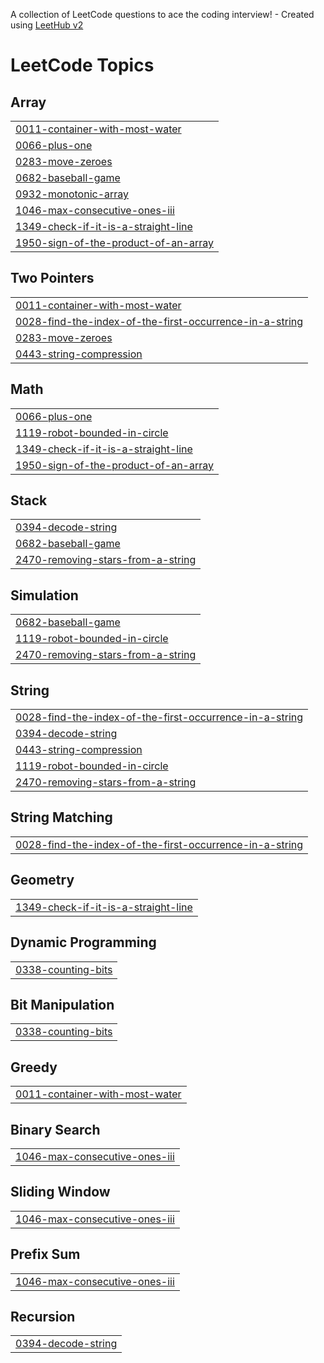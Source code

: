A collection of LeetCode questions to ace the coding interview! - Created using [LeetHub v2](https://github.com/arunbhardwaj/LeetHub-2.0)
<!---LeetCode Topics Start-->
# LeetCode Topics
## Array
|  |
| ------- |
| [0011-container-with-most-water](https://github.com/rockocell/leetcode/tree/master/0011-container-with-most-water) |
| [0066-plus-one](https://github.com/rockocell/leetcode/tree/master/0066-plus-one) |
| [0283-move-zeroes](https://github.com/rockocell/leetcode/tree/master/0283-move-zeroes) |
| [0682-baseball-game](https://github.com/rockocell/leetcode/tree/master/0682-baseball-game) |
| [0932-monotonic-array](https://github.com/rockocell/leetcode/tree/master/0932-monotonic-array) |
| [1046-max-consecutive-ones-iii](https://github.com/rockocell/leetcode/tree/master/1046-max-consecutive-ones-iii) |
| [1349-check-if-it-is-a-straight-line](https://github.com/rockocell/leetcode/tree/master/1349-check-if-it-is-a-straight-line) |
| [1950-sign-of-the-product-of-an-array](https://github.com/rockocell/leetcode/tree/master/1950-sign-of-the-product-of-an-array) |
## Two Pointers
|  |
| ------- |
| [0011-container-with-most-water](https://github.com/rockocell/leetcode/tree/master/0011-container-with-most-water) |
| [0028-find-the-index-of-the-first-occurrence-in-a-string](https://github.com/rockocell/leetcode/tree/master/0028-find-the-index-of-the-first-occurrence-in-a-string) |
| [0283-move-zeroes](https://github.com/rockocell/leetcode/tree/master/0283-move-zeroes) |
| [0443-string-compression](https://github.com/rockocell/leetcode/tree/master/0443-string-compression) |
## Math
|  |
| ------- |
| [0066-plus-one](https://github.com/rockocell/leetcode/tree/master/0066-plus-one) |
| [1119-robot-bounded-in-circle](https://github.com/rockocell/leetcode/tree/master/1119-robot-bounded-in-circle) |
| [1349-check-if-it-is-a-straight-line](https://github.com/rockocell/leetcode/tree/master/1349-check-if-it-is-a-straight-line) |
| [1950-sign-of-the-product-of-an-array](https://github.com/rockocell/leetcode/tree/master/1950-sign-of-the-product-of-an-array) |
## Stack
|  |
| ------- |
| [0394-decode-string](https://github.com/rockocell/leetcode/tree/master/0394-decode-string) |
| [0682-baseball-game](https://github.com/rockocell/leetcode/tree/master/0682-baseball-game) |
| [2470-removing-stars-from-a-string](https://github.com/rockocell/leetcode/tree/master/2470-removing-stars-from-a-string) |
## Simulation
|  |
| ------- |
| [0682-baseball-game](https://github.com/rockocell/leetcode/tree/master/0682-baseball-game) |
| [1119-robot-bounded-in-circle](https://github.com/rockocell/leetcode/tree/master/1119-robot-bounded-in-circle) |
| [2470-removing-stars-from-a-string](https://github.com/rockocell/leetcode/tree/master/2470-removing-stars-from-a-string) |
## String
|  |
| ------- |
| [0028-find-the-index-of-the-first-occurrence-in-a-string](https://github.com/rockocell/leetcode/tree/master/0028-find-the-index-of-the-first-occurrence-in-a-string) |
| [0394-decode-string](https://github.com/rockocell/leetcode/tree/master/0394-decode-string) |
| [0443-string-compression](https://github.com/rockocell/leetcode/tree/master/0443-string-compression) |
| [1119-robot-bounded-in-circle](https://github.com/rockocell/leetcode/tree/master/1119-robot-bounded-in-circle) |
| [2470-removing-stars-from-a-string](https://github.com/rockocell/leetcode/tree/master/2470-removing-stars-from-a-string) |
## String Matching
|  |
| ------- |
| [0028-find-the-index-of-the-first-occurrence-in-a-string](https://github.com/rockocell/leetcode/tree/master/0028-find-the-index-of-the-first-occurrence-in-a-string) |
## Geometry
|  |
| ------- |
| [1349-check-if-it-is-a-straight-line](https://github.com/rockocell/leetcode/tree/master/1349-check-if-it-is-a-straight-line) |
## Dynamic Programming
|  |
| ------- |
| [0338-counting-bits](https://github.com/rockocell/leetcode/tree/master/0338-counting-bits) |
## Bit Manipulation
|  |
| ------- |
| [0338-counting-bits](https://github.com/rockocell/leetcode/tree/master/0338-counting-bits) |
## Greedy
|  |
| ------- |
| [0011-container-with-most-water](https://github.com/rockocell/leetcode/tree/master/0011-container-with-most-water) |
## Binary Search
|  |
| ------- |
| [1046-max-consecutive-ones-iii](https://github.com/rockocell/leetcode/tree/master/1046-max-consecutive-ones-iii) |
## Sliding Window
|  |
| ------- |
| [1046-max-consecutive-ones-iii](https://github.com/rockocell/leetcode/tree/master/1046-max-consecutive-ones-iii) |
## Prefix Sum
|  |
| ------- |
| [1046-max-consecutive-ones-iii](https://github.com/rockocell/leetcode/tree/master/1046-max-consecutive-ones-iii) |
## Recursion
|  |
| ------- |
| [0394-decode-string](https://github.com/rockocell/leetcode/tree/master/0394-decode-string) |
<!---LeetCode Topics End-->